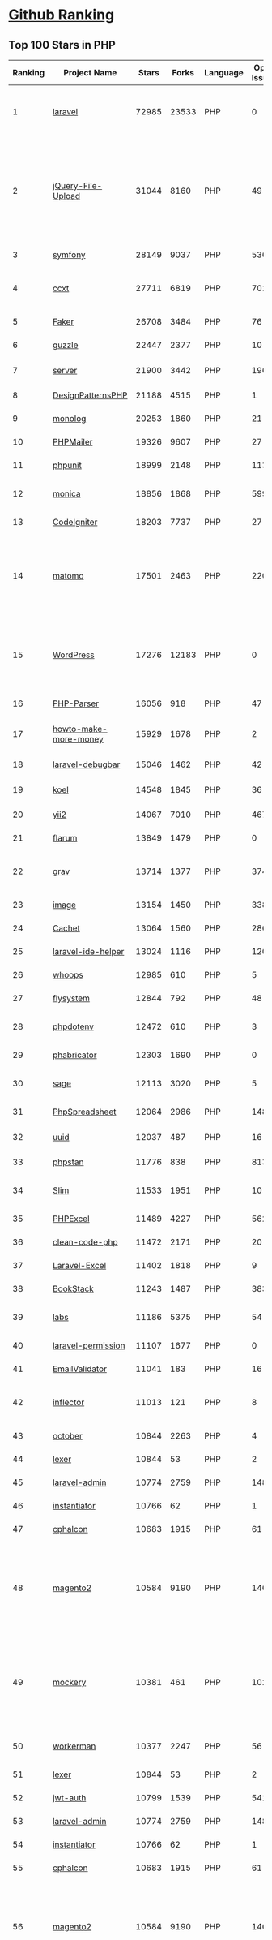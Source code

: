 [Github Ranking](../README.md)
==========

## Top 100 Stars in PHP

| Ranking | Project Name | Stars | Forks | Language | Open Issues | Description | Last Commit |
| ------- | ------------ | ----- | ----- | -------- | ----------- | ----------- | ----------- |
| 1 | [laravel](https://github.com/laravel/laravel) | 72985 | 23533 | PHP | 0 | Laravel is a web application framework with expressive, elegant syntax. We’ve already laid the foundation for your next big idea — freeing you to create without sweating the small things. | 2023-03-28T18:05:27Z |
| 2 | [jQuery-File-Upload](https://github.com/blueimp/jQuery-File-Upload) | 31044 | 8160 | PHP | 49 | File Upload widget with multiple file selection, drag&drop support, progress bar, validation and preview images, audio and video for jQuery. Supports cross-domain, chunked and resumable file uploads. Works with any server-side platform (Google App Engine, PHP, Python, Ruby on Rails, Java, etc.) that supports standard HTML form file uploads. | 2021-09-30T11:44:03Z |
| 3 | [symfony](https://github.com/symfony/symfony) | 28149 | 9037 | PHP | 536 | The Symfony PHP framework | 2023-03-30T22:06:04Z |
| 4 | [ccxt](https://github.com/ccxt/ccxt) | 27711 | 6819 | PHP | 701 | A JavaScript / Python / PHP cryptocurrency trading API with support for more than 100 bitcoin/altcoin exchanges | 2023-03-31T02:01:42Z |
| 5 | [Faker](https://github.com/fzaninotto/Faker) | 26708 | 3484 | PHP | 76 | Faker is a PHP library that generates fake data for you | 2022-07-11T08:30:23Z |
| 6 | [guzzle](https://github.com/guzzle/guzzle) | 22447 | 2377 | PHP | 10 | Guzzle, an extensible PHP HTTP client | 2023-03-21T15:45:36Z |
| 7 | [server](https://github.com/nextcloud/server) | 21900 | 3442 | PHP | 1967 | ☁️ Nextcloud server, a safe home for all your data | 2023-03-31T02:28:31Z |
| 8 | [DesignPatternsPHP](https://github.com/DesignPatternsPHP/DesignPatternsPHP) | 21188 | 4515 | PHP | 1 | sample code for several design patterns in PHP 8 | 2023-02-09T16:40:26Z |
| 9 | [monolog](https://github.com/Seldaek/monolog) | 20253 | 1860 | PHP | 21 | Sends your logs to files, sockets, inboxes, databases and various web services | 2023-03-22T06:59:58Z |
| 10 | [PHPMailer](https://github.com/PHPMailer/PHPMailer) | 19326 | 9607 | PHP | 27 | The classic email sending library for PHP | 2023-03-27T10:12:44Z |
| 11 | [phpunit](https://github.com/sebastianbergmann/phpunit) | 18999 | 2148 | PHP | 113 | The PHP Unit Testing framework. | 2023-03-30T08:32:04Z |
| 12 | [monica](https://github.com/monicahq/monica) | 18856 | 1868 | PHP | 599 | Personal CRM. Remember everything about your friends, family and business relationships. | 2023-03-29T15:25:30Z |
| 13 | [CodeIgniter](https://github.com/bcit-ci/CodeIgniter) | 18203 | 7737 | PHP | 27 | Open Source PHP Framework (originally from EllisLab) | 2023-03-22T00:03:13Z |
| 14 | [matomo](https://github.com/matomo-org/matomo) | 17501 | 2463 | PHP | 2206 | Liberating Web Analytics. Star us on Github? +1. Matomo is the leading open alternative to Google Analytics that gives you full control over your data. Matomo lets you easily collect data from websites & apps and visualise this data and extract insights. Privacy is built-in. We love Pull Requests!  | 2023-03-31T02:19:52Z |
| 15 | [WordPress](https://github.com/WordPress/WordPress) | 17276 | 12183 | PHP | 0 | WordPress, Git-ified. This repository is just a mirror of the WordPress subversion repository. Please do not send pull requests. Submit pull requests to https://github.com/WordPress/wordpress-develop and patches to https://core.trac.wordpress.org/ instead. | 2023-03-30T15:20:07Z |
| 16 | [PHP-Parser](https://github.com/nikic/PHP-Parser) | 16056 | 918 | PHP | 47 | A PHP parser written in PHP | 2023-03-27T10:15:34Z |
| 17 | [howto-make-more-money](https://github.com/easychen/howto-make-more-money) | 15929 | 1678 | PHP | 2 | 程序员如何优雅的挣零花钱，2.0版，升级为小书了。Most of this not work outside China , so no English translate | 2023-01-01T03:55:04Z |
| 18 | [laravel-debugbar](https://github.com/barryvdh/laravel-debugbar) | 15046 | 1462 | PHP | 42 | Debugbar for Laravel (Integrates PHP Debug Bar) | 2023-03-09T17:58:52Z |
| 19 | [koel](https://github.com/koel/koel) | 14548 | 1845 | PHP | 36 | 🐦 A personal music streaming server that works. | 2023-03-16T20:40:19Z |
| 20 | [yii2](https://github.com/yiisoft/yii2) | 14067 | 7010 | PHP | 467 | Yii 2: The Fast, Secure and Professional PHP Framework | 2023-03-30T08:51:55Z |
| 21 | [flarum](https://github.com/flarum/flarum) | 13849 | 1479 | PHP | 0 | Simple forum software for building great communities. | 2023-03-10T13:56:28Z |
| 22 | [grav](https://github.com/getgrav/grav) | 13714 | 1377 | PHP | 374 | Modern, Crazy Fast, Ridiculously Easy and Amazingly Powerful Flat-File CMS powered by PHP, Markdown, Twig, and Symfony | 2023-03-22T17:30:07Z |
| 23 | [image](https://github.com/Intervention/image) | 13154 | 1450 | PHP | 338 | PHP Image Manipulation | 2023-01-16T09:38:47Z |
| 24 | [Cachet](https://github.com/CachetHQ/Cachet) | 13064 | 1560 | PHP | 286 | 📛 An open source status page system for everyone. | 2022-12-09T15:28:15Z |
| 25 | [laravel-ide-helper](https://github.com/barryvdh/laravel-ide-helper) | 13024 | 1116 | PHP | 120 | IDE Helper for Laravel | 2023-03-24T13:29:23Z |
| 26 | [whoops](https://github.com/filp/whoops) | 12985 | 610 | PHP | 5 | PHP errors for cool kids  | 2023-03-08T11:14:55Z |
| 27 | [flysystem](https://github.com/thephpleague/flysystem) | 12844 | 792 | PHP | 48 | Abstraction for local and remote filesystems | 2023-03-21T18:46:58Z |
| 28 | [phpdotenv](https://github.com/vlucas/phpdotenv) | 12472 | 610 | PHP | 3 | Loads environment variables from `.env` to `getenv()`, `$_ENV` and `$_SERVER` automagically. | 2023-03-19T14:58:54Z |
| 29 | [phabricator](https://github.com/phacility/phabricator) | 12303 | 1690 | PHP | 0 | Effective June 1, 2021: Phabricator is no longer actively maintained. | 2023-02-27T19:18:07Z |
| 30 | [sage](https://github.com/roots/sage) | 12113 | 3020 | PHP | 5 | WordPress starter theme with Laravel Blade components and templates, Tailwind CSS, and a modern development workflow | 2023-03-25T16:33:33Z |
| 31 | [PhpSpreadsheet](https://github.com/PHPOffice/PhpSpreadsheet) | 12064 | 2986 | PHP | 148 | A pure PHP library for reading and writing spreadsheet files | 2023-03-30T21:34:14Z |
| 32 | [uuid](https://github.com/ramsey/uuid) | 12037 | 487 | PHP | 16 | :snowflake: A PHP library for generating universally unique identifiers (UUIDs). | 2023-03-27T22:05:13Z |
| 33 | [phpstan](https://github.com/phpstan/phpstan) | 11776 | 838 | PHP | 813 | PHP Static Analysis Tool - discover bugs in your code without running it! | 2023-03-30T15:48:52Z |
| 34 | [Slim](https://github.com/slimphp/Slim) | 11533 | 1951 | PHP | 10 | Slim is a PHP micro framework that helps you quickly write simple yet powerful web applications and APIs. | 2023-03-11T22:07:12Z |
| 35 | [PHPExcel](https://github.com/PHPOffice/PHPExcel) | 11489 | 4227 | PHP | 562 | ARCHIVED | 2019-01-02T01:38:48Z |
| 36 | [clean-code-php](https://github.com/piotrplenik/clean-code-php) | 11472 | 2171 | PHP | 20 | :bathtub: Clean Code concepts adapted for PHP | 2023-03-06T18:04:50Z |
| 37 | [Laravel-Excel](https://github.com/SpartnerNL/Laravel-Excel) | 11402 | 1818 | PHP | 9 | 🚀 Supercharged Excel exports and imports in Laravel | 2023-02-28T15:14:04Z |
| 38 | [BookStack](https://github.com/BookStackApp/BookStack) | 11243 | 1487 | PHP | 383 | A platform to create documentation/wiki content built with PHP & Laravel | 2023-03-30T09:02:05Z |
| 39 | [labs](https://github.com/docker/labs) | 11186 | 5375 | PHP | 54 | This is a collection of tutorials for learning how to use Docker with various tools. Contributions welcome. | 2023-03-06T21:36:51Z |
| 40 | [laravel-permission](https://github.com/spatie/laravel-permission) | 11107 | 1677 | PHP | 0 | Associate users with roles and permissions | 2023-03-31T02:48:16Z |
| 41 | [EmailValidator](https://github.com/egulias/EmailValidator) | 11041 | 183 | PHP | 16 | PHP Email address validator | 2023-01-14T14:18:34Z |
| 42 | [inflector](https://github.com/doctrine/inflector) | 11013 | 121 | PHP | 8 | Doctrine Inflector is a small library that can perform string manipulations with regard to uppercase/lowercase and singular/plural forms of words. | 2023-01-26T06:55:56Z |
| 43 | [october](https://github.com/octobercms/october) | 10844 | 2263 | PHP | 4 | Self-hosted CMS platform based on the Laravel PHP Framework. | 2023-03-30T22:11:08Z |
| 44 | [lexer](https://github.com/doctrine/lexer) | 10844 | 53 | PHP | 2 | Base library for a lexer that can be used in Top-Down, Recursive Descent Parsers. | 2023-03-27T05:07:31Z |
| 45 | [laravel-admin](https://github.com/z-song/laravel-admin) | 10774 | 2759 | PHP | 148 | Build a full-featured administrative interface in ten minutes | 2023-03-22T01:14:03Z |
| 46 | [instantiator](https://github.com/doctrine/instantiator) | 10766 | 62 | PHP | 1 | None | 2023-01-04T15:42:42Z |
| 47 | [cphalcon](https://github.com/phalcon/cphalcon) | 10683 | 1915 | PHP | 61 | High performance, full-stack PHP framework delivered as a C extension. | 2023-03-23T14:27:01Z |
| 48 | [magento2](https://github.com/magento/magento2) | 10584 | 9190 | PHP | 1467 | Prior to making any Submission(s), you must sign an Adobe Contributor License Agreement, available here at: https://opensource.adobe.com/cla.html. All Submissions you make to Adobe Inc. and its affiliates, assigns and subsidiaries (collectively “Adobe”) are subject to the terms of the Adobe Contributor License Agreement. | 2023-03-30T13:51:33Z |
| 49 | [mockery](https://github.com/mockery/mockery) | 10381 | 461 | PHP | 102 | Mockery is a simple yet flexible PHP mock object framework for use in unit testing with PHPUnit, PHPSpec or any other testing framework. Its core goal is to offer a test double framework with a succinct API capable of clearly defining all possible object operations and interactions using a human readable Domain Specific Language (DSL). | 2023-03-23T16:26:34Z |
| 50 | [workerman](https://github.com/walkor/workerman) | 10377 | 2247 | PHP | 56 | An asynchronous event driven PHP socket framework. Supports HTTP, Websocket, SSL and other custom protocols.  | 2023-03-29T08:23:01Z |
| 51 | [lexer](https://github.com/doctrine/lexer) | 10844 | 53 | PHP | 2 | Base library for a lexer that can be used in Top-Down, Recursive Descent Parsers. | 2023-03-27T05:07:31Z |
| 52 | [jwt-auth](https://github.com/tymondesigns/jwt-auth) | 10799 | 1539 | PHP | 541 | 🔐 JSON Web Token Authentication for Laravel & Lumen | 2023-03-09T01:17:08Z |
| 53 | [laravel-admin](https://github.com/z-song/laravel-admin) | 10774 | 2759 | PHP | 148 | Build a full-featured administrative interface in ten minutes | 2023-03-22T01:14:03Z |
| 54 | [instantiator](https://github.com/doctrine/instantiator) | 10766 | 62 | PHP | 1 | None | 2023-01-04T15:42:42Z |
| 55 | [cphalcon](https://github.com/phalcon/cphalcon) | 10683 | 1915 | PHP | 61 | High performance, full-stack PHP framework delivered as a C extension. | 2023-03-23T14:27:01Z |
| 56 | [magento2](https://github.com/magento/magento2) | 10584 | 9190 | PHP | 1467 | Prior to making any Submission(s), you must sign an Adobe Contributor License Agreement, available here at: https://opensource.adobe.com/cla.html. All Submissions you make to Adobe Inc. and its affiliates, assigns and subsidiaries (collectively “Adobe”) are subject to the terms of the Adobe Contributor License Agreement. | 2023-03-30T13:51:33Z |
| 57 | [mockery](https://github.com/mockery/mockery) | 10381 | 461 | PHP | 102 | Mockery is a simple yet flexible PHP mock object framework for use in unit testing with PHPUnit, PHPSpec or any other testing framework. Its core goal is to offer a test double framework with a succinct API capable of clearly defining all possible object operations and interactions using a human readable Domain Specific Language (DSL). | 2023-03-23T16:26:34Z |
| 58 | [workerman](https://github.com/walkor/workerman) | 10377 | 2247 | PHP | 56 | An asynchronous event driven PHP socket framework. Supports HTTP, Websocket, SSL and other custom protocols.  | 2023-03-29T08:23:01Z |
| 59 | [Mobile-Detect](https://github.com/serbanghita/Mobile-Detect) | 10231 | 2700 | PHP | 12 | Mobile_Detect is a lightweight PHP class for detecting mobile devices (including tablets). It uses the User-Agent string combined with specific HTTP headers to detect the mobile environment. | 2023-02-06T18:32:09Z |
| 60 | [log](https://github.com/php-fig/log) | 10138 | 175 | PHP | 0 | None | 2021-07-14T16:46:26Z |
| 61 | [firefly-iii](https://github.com/firefly-iii/firefly-iii) | 10113 | 1027 | PHP | 111 | Firefly III: a personal finances manager | 2023-03-27T04:23:26Z |
| 62 | [PHP_CodeSniffer](https://github.com/squizlabs/PHP_CodeSniffer) | 10106 | 1511 | PHP | 276 | PHP_CodeSniffer tokenizes PHP files and detects violations of a defined set of coding standards. | 2023-03-30T12:34:08Z |
| 63 | [easywechat](https://github.com/w7corp/easywechat) | 9999 | 2428 | PHP | 2 | 📦 一个 PHP 微信 SDK | 2023-03-29T11:40:45Z |
| 64 | [typecho](https://github.com/typecho/typecho) | 9841 | 1891 | PHP | 307 | A PHP Blogging Platform. Simple and Powerful. | 2023-03-29T08:20:04Z |
| 65 | [deployer](https://github.com/deployphp/deployer) | 9831 | 1465 | PHP | 78 | The PHP deployment tool with support for popular frameworks out of the box | 2023-03-30T15:34:08Z |
| 66 | [container](https://github.com/php-fig/container) | 9704 | 48 | PHP | 4 | None | 2023-01-30T07:42:49Z |
| 67 | [swiftmailer](https://github.com/swiftmailer/swiftmailer) | 9591 | 832 | PHP | 0 | Comprehensive mailing tools for PHP | 2021-10-25T07:19:17Z |
| 68 | [dompdf](https://github.com/dompdf/dompdf) | 9541 | 1730 | PHP | 516 | HTML to PDF converter for PHP | 2023-03-27T13:35:29Z |
| 69 | [orm](https://github.com/doctrine/orm) | 9529 | 2465 | PHP | 1180 | Doctrine Object Relational Mapper (ORM) | 2023-03-30T19:04:42Z |
| 70 | [psysh](https://github.com/bobthecow/psysh) | 9502 | 297 | PHP | 32 | A REPL for PHP | 2023-03-28T03:42:48Z |
| 71 | [console](https://github.com/symfony/console) | 9432 | 260 | PHP | 0 | Eases the creation of beautiful and testable command line interfaces | 2023-03-30T09:41:41Z |
| 72 | [api](https://github.com/dingo/api) | 9297 | 1276 | PHP | 181 | A RESTful API package for the Laravel and Lumen frameworks. | 2022-05-19T22:59:52Z |
| 73 | [Goutte](https://github.com/FriendsOfPHP/Goutte) | 9212 | 1028 | PHP | 139 | Goutte, a simple PHP Web Scraper | 2021-12-17T17:15:16Z |
| 74 | [ReflectionDocBlock](https://github.com/phpDocumentor/ReflectionDocBlock) | 9198 | 108 | PHP | 12 | None | 2023-03-12T10:50:52Z |
| 75 | [YOURLS](https://github.com/YOURLS/YOURLS) | 9110 | 1829 | PHP | 32 | 🔗 The de facto standard self hosted URL shortener in PHP | 2023-03-17T18:46:28Z |
| 76 | [dbal](https://github.com/doctrine/dbal) | 9008 | 1245 | PHP | 164 | Doctrine Database Abstraction Layer | 2023-03-30T20:23:34Z |
| 77 | [TypeResolver](https://github.com/phpDocumentor/TypeResolver) | 9006 | 45 | PHP | 6 | A PSR-5 based resolver of Class names, Types and Structural Element Names | 2023-03-27T19:03:04Z |
| 78 | [webshell](https://github.com/tennc/webshell) | 8916 | 5551 | PHP | 1 | This is a webshell open source project | 2023-03-11T12:06:30Z |
| 79 | [ReflectionCommon](https://github.com/phpDocumentor/ReflectionCommon) | 8895 | 20 | PHP | 0 | None | 2023-03-06T22:05:12Z |
| 80 | [avbook](https://github.com/guyueyingmu/avbook) | 8846 | 2014 | PHP | 72 | AV 电影管理系统， avmoo , javbus , javlibrary 爬虫，线上 AV 影片图书馆，AV 磁力链接数据库，Japanese Adult Video Library,Adult Video Magnet Links - Japanese Adult Video Database | 2023-03-03T20:19:26Z |
| 81 | [Awsome-Front-End-learning-resource](https://github.com/helloqingfeng/Awsome-Front-End-learning-resource) | 8648 | 1855 | PHP | 2 | :octocat:GitHub最全的前端资源汇总仓库（包括前端学习、开发资源、求职面试等） | 2022-02-12T06:00:04Z |
| 82 | [cakephp](https://github.com/cakephp/cakephp) | 8619 | 3453 | PHP | 37 | CakePHP: The Rapid Development Framework for PHP - Official Repository | 2023-03-30T15:20:33Z |
| 83 | [reactphp](https://github.com/reactphp/reactphp) | 8555 | 748 | PHP | 1 | Event-driven, non-blocking I/O with PHP. | 2023-03-15T14:19:48Z |
| 84 | [php-code-coverage](https://github.com/sebastianbergmann/php-code-coverage) | 8541 | 370 | PHP | 19 | Library that provides collection, processing, and rendering functionality for PHP code coverage information. | 2023-03-30T08:36:05Z |
| 85 | [prophecy](https://github.com/phpspec/prophecy) | 8537 | 231 | PHP | 96 | Highly opinionated mocking framework for PHP 5.3+ | 2023-02-20T08:21:35Z |
| 86 | [google-api-php-client](https://github.com/googleapis/google-api-php-client) | 8490 | 3532 | PHP | 99 | A PHP client library for accessing Google APIs | 2023-03-30T15:14:16Z |
| 87 | [DeepCopy](https://github.com/myclabs/DeepCopy) | 8475 | 92 | PHP | 16 | Create deep copies (clones) of your objects | 2023-03-08T17:24:01Z |
| 88 | [woocommerce](https://github.com/woocommerce/woocommerce) | 8448 | 10723 | PHP | 1961 | A customizable, open-source ecommerce platform built on WordPress. Build any commerce solution you can imagine. | 2023-03-31T02:51:13Z |
| 89 | [http-foundation](https://github.com/symfony/http-foundation) | 8408 | 290 | PHP | 0 | Defines an object-oriented layer for the HTTP specification | 2023-03-30T09:41:23Z |
| 90 | [event-dispatcher](https://github.com/symfony/event-dispatcher) | 8285 | 70 | PHP | 0 | Provides tools that allow your application components to communicate with each other by dispatching events and listening to them | 2023-03-20T16:08:59Z |
| 91 | [finder](https://github.com/symfony/finder) | 8183 | 57 | PHP | 0 | Finds files and directories via an intuitive fluent interface | 2023-02-28T13:30:36Z |
| 92 | [wallabag](https://github.com/wallabag/wallabag) | 8084 | 697 | PHP | 649 | wallabag is a self hostable application for saving web pages: Save and classify articles. Read them later. Freely. | 2023-03-31T03:00:35Z |
| 93 | [random_compat](https://github.com/paragonie/random_compat) | 8076 | 125 | PHP | 5 | PHP 5.x support for random_bytes() and random_int() | 2023-03-11T08:06:54Z |
| 94 | [core](https://github.com/owncloud/core) | 7992 | 2074 | PHP | 338 | :cloud: ownCloud web server core (Files, DAV, etc.) | 2023-03-31T01:36:02Z |
| 95 | [simple-cache](https://github.com/php-fig/simple-cache) | 7988 | 51 | PHP | 0 | None | 2023-01-21T07:39:27Z |
| 96 | [http-kernel](https://github.com/symfony/http-kernel) | 7869 | 88 | PHP | 0 | Provides a structured process for converting a Request into a Response | 2023-03-28T09:12:56Z |
| 97 | [thanks](https://github.com/symfony/thanks) | 7856 | 42 | PHP | 1 | Give thanks (in the form of a GitHub ★) to your fellow PHP package maintainers (not limited to Symfony components)! | 2020-10-14T17:48:37Z |
| 98 | [SSPanel-Uim](https://github.com/Anankke/SSPanel-Uim) | 7832 | 3253 | PHP | 12 | SSPanel V3 魔改再次修改版 | 2023-03-30T06:18:42Z |
| 99 | [snipe-it](https://github.com/snipe/snipe-it) | 7753 | 2566 | PHP | 1251 | A free open source IT asset/license management system | 2023-03-31T02:30:14Z |
| 100 | [think](https://github.com/top-think/think) | 7753 | 1649 | PHP | 115 | ThinkPHP Framework ——十年匠心的高性能PHP框架 | 2023-03-23T04:33:02Z |

